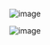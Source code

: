![image](https://user-images.githubusercontent.com/48985550/119379353-33f09380-bce1-11eb-94bc-7f78d5078179.png)

![image](https://user-images.githubusercontent.com/48985550/119379405-42d74600-bce1-11eb-8f2a-b0835e8717c4.png)
